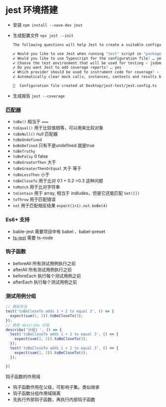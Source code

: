 # jest 环境搭建

- 安装 `npm install --save-dev jest`
- 生成配置文件 `npx jest --init`

  ```sh 
  The following questions will help Jest to create a suitable configuration for your project

  ✔ Would you like to use Jest when running "test" script in "package.json"? … no
  ✔ Would you like to use Typescript for the configuration file? … yes
  ✔ Choose the test environment that will be used for testing › jsdom (browser-like)
  ✔ Do you want Jest to add coverage reports? … yes
  ✔ Which provider should be used to instrument code for coverage? › babel
  ✔ Automatically clear mock calls, instances, contexts and results before every test? … yes

  📝  Configuration file created at Desktop/jest-test/jest.config.ts
  ```
- 生成报告 `jest --coverage`


### [匹配器](https://jestjs.io/docs/expect#matchers)

- `toBe()` 相当于 `===`
- `toEqual()` 用于比较值相等，可以用来比较对象
- `toBeNull()` null 匹配器
- `toBeUndefined`
- `boBeDefined` 只有不是undefined 就是true
- `toBeTruthy`  
- `toBeFalsy`  0 false   
- `toBeGreaterThen`  大于   
- `toBeGreaterThenOrEqual`  大于 等于   
- `toBeLessThen`  小于   
- `toBeCloseTo`  用于比对 0.1 + 0.2 =0.3 这种问题
- `toMatch`  用于比对字符串
- `toContain`  用于 array, 相当于 indludes，但是它还能匹配 `Set([])`
- `toThrow`  用于匹配错误
- `not`  用于匹配相反结果 `expect(1+1).not.boBe(4)`

### Es6+ 支持 

- bable-jest  需要项目中有 babel 、babel-preset 
- [ts-jest](https://www.npmjs.com/package/ts-jest)   需要 ts-node 

### 钩子函数

- beforeAll 所有测试用例执行之前
- afterAll 所有测试用例执行之前
- beforeEach  执行每个测试用例之前
- afterEach  执行每个测试用例之前

### 测试用例分组


```ts 
// 基础写法
test('toBeCloseTo adds 1 + 2 to equal 3', () => {
  expect(sum(1, 2)).toBeCloseTo(3);
});
// 使用 describe 分组
describe('分组1 ', () => {
  test('toBeCloseTo adds 1 + 2 to equal 3', () => {
    expect(sum(1, 2)).toBeCloseTo(3);
  });
  test('toBeCloseTo adds 1 + 2 to equal 3', () => {
    expect(sum(1, 2)).toBeCloseTo(4);
  });

})


```

钩子函数的作用域

- 钩子函数作用在父级，可影响子集。类似继承
- 钩子函数分组作用域隔离
- 先执行外部钩子函数，再执行内部钩子函数